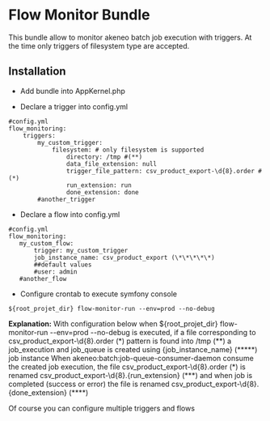 Flow Monitor Bundle  
=====================================  
This bundle allow to monitor akeneo batch job execution with triggers.
At the time only triggers of filesystem type are accepted.
  
Installation
----------
 

 - Add bundle into AppKernel.php
 
 - Declare a trigger into config.yml
```  
#config.yml
flow_monitoring: 
    triggers:  
        my_custom_trigger: 
            filesystem: # only filesystem is supported
                directory: /tmp #(**)
                data_file_extension: null     
                trigger_file_pattern: csv_product_export-\d{8}.order #(*)    
                run_extension: run     
                done_extension: done
	    #another_trigger
```
- Declare a flow into config.yml
 ```
 #config.yml
flow_monitoring: 
    my_custom_flow:
        trigger: my_custom_trigger
        job_instance_name: csv_product_export (\*\*\*\*\*)
        ##default values
        #user: admin 
    #another_flow
```

- Configure crontab to execute symfony console 
```
${root_projet_dir} flow-monitor-run --env=prod --no-debug
```

**Explanation:**
With configuration below when ${root_projet_dir} flow-monitor-run --env=prod --no-debug is executed, if a file corresponding to csv_product_export-\d{8}.order (*) pattern is found into /tmp (\*\*) a job_execution and job_queue is created using {job_instance_name} (\*\*\*\*\*) job instance
When akeneo:batch:job-queue-consumer-daemon consume the created job execution, the file csv_product_export-\d{8}.order (\*) is renamed csv_product_export-\d{8}.{run_extension} (\*\*\*) and when job is completed (success or error) the file is renamed  csv_product_export-\d{8}.{done_extension} (\*\*\*\*)

Of course you can configure multiple triggers and flows
 